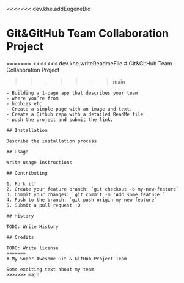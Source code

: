   <<<<<<< dev.khe.addEugeneBio
    <!-- Please change or fill some contents if you need to -->

  # Git&GitHub Team Collaboration Project
  =======
    <<<<<<< dev.khe.writeReadmeFile
    # Git&GitHub Team Collaboration Project
  >>>>>>> main

	- Building a 1-page app that describes your team
	- where you’re from
	- hobbies etc.
	- Create a simple page with an image and text.
	- Create a Github repo with a detailed ReadMe file
	- push the project and submit the link.

	## Installation

	Describe the installation process

	## Usage

	Write usage instructions

	## Contributing

	1. Fork it!
	2. Create your feature branch: `git checkout -b my-new-feature`
	3. Commit your changes: `git commit -m 'Add some feature'`
	4. Push to the branch: `git push origin my-new-feature`
	5. Submit a pull request :D

	## History

	TODO: Write History

	## Credits

	TODO: Write license
	=======
	# My Super Awesome Git & GitHub Project Team

	Some exciting text about my team
	>>>>>>> main
